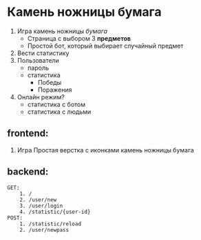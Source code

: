 # Камень ножницы бумага
1. Игра камень ножницы *бумага*
    - Страница с выбором 3 **предметов**
    - Простой бот, который выбирает случайный предмет
2. Вести статистику
3. Пользователи
    - пароль
    - статистика
        * Победы
        * Поражения
4. Онлайн режим?
    - статистика с ботом
    - статистика с людьми

## frontend:
1. Игра
    Простая верстка с иконками камень ножницы бумага

## backend:
    GET:
        1. /
        2. /user/new
        3. /user/login
        4. /statistic/{user-id}
    POST:
        1. /statistic/reload
        2. /user/newpass
